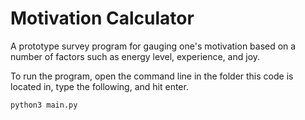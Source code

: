 # Motivation Calculator

A prototype survey program for gauging one's motivation based on a number of factors such as energy level, experience, and joy.

To run the program, open the command line in the folder this code is located in, type the following, and hit enter.
```bash
python3 main.py
```
